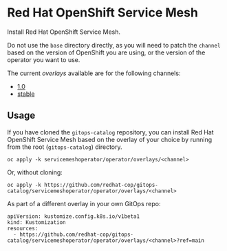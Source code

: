 # Red Hat OpenShift Service Mesh

Install Red Hat OpenShift Service Mesh.

Do not use the `base` directory directly, as you will need to patch the `channel` based on the version of OpenShift you are using, or the version of the operator you want to use.

The current *overlays* available are for the following channels:

* [1.0](operator/overlays/1.0)
* [stable](operator/overlays/stable)

## Usage

If you have cloned the `gitops-catalog` repository, you can install Red Hat OpenShift Service Mesh based on the overlay of your choice by running from the root (`gitops-catalog`) directory.

```
oc apply -k servicemeshoperator/operator/overlays/<channel>
```

Or, without cloning:

```
oc apply -k https://github.com/redhat-cop/gitops-catalog/servicemeshoperator/operator/overlays/<channel>
```

As part of a different overlay in your own GitOps repo:

```
apiVersion: kustomize.config.k8s.io/v1beta1
kind: Kustomization
resources:
  - https://github.com/redhat-cop/gitops-catalog/servicemeshoperator/operator/overlays/<channel>?ref=main
```
